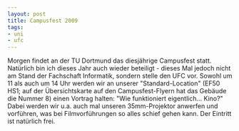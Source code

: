 ```yaml
--- 
layout: post
title: Campusfest 2009
tags: 
- uni
- ufc
---
```

Morgen findet an der TU Dortmund das diesjährige Campusfest statt. Natürlich bin ich dieses Jahr auch wieder beteiligt - dieses Mal jedoch nicht am Stand der Fachschaft Informatik, sondern stelle den UFC vor. Sowohl um 11 als auch um 14 Uhr werden wir an unserer "Standard-Location" (EF50 HS1; auf der Übersichtskarte auf den Campusfest-Flyern hat das Gebäude die Nummer 8) einen Vortrag halten: "Wie funktioniert eigentlich... Kino?"
Dabei werden wir u.a. auch mal unseren 35mm-Projektor anwerfen und vorführen, was bei Filmvorführungen so alles schief gehen kann. Der Eintritt ist natürlich frei.
